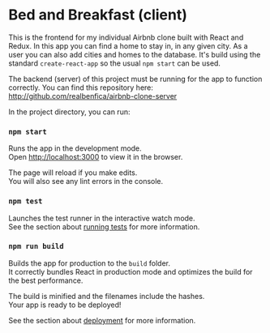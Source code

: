 # Bed and Breakfast (client)

This is the frontend for my individual Airbnb clone built with React and Redux. In this app you can find a home to stay in, in any given city. As a user you can also add cities and homes to the database. 
It's build using the standard `create-react-app` so the usual `npm start` can be used.

The backend (server) of this project must be running for the app to function correctly. You can find this repository here:
http://github.com/realbenfica/airbnb-clone-server

In the project directory, you can run:

### `npm start`

Runs the app in the development mode.<br>
Open [http://localhost:3000](http://localhost:3000) to view it in the browser.

The page will reload if you make edits.<br>
You will also see any lint errors in the console.

### `npm test`

Launches the test runner in the interactive watch mode.<br>
See the section about [running tests](https://facebook.github.io/create-react-app/docs/running-tests) for more information.

### `npm run build`

Builds the app for production to the `build` folder.<br>
It correctly bundles React in production mode and optimizes the build for the best performance.

The build is minified and the filenames include the hashes.<br>
Your app is ready to be deployed!

See the section about [deployment](https://facebook.github.io/create-react-app/docs/deployment) for more information.
